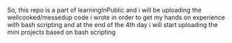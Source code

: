 So, this repo is a part of learningInPublic and i will be uploading the wellcooked/messedup code i wrote in order to get my hands on experience 
with bash scripting and at the end of the 4th day i will start uploading the mini projects based on bash scripting
